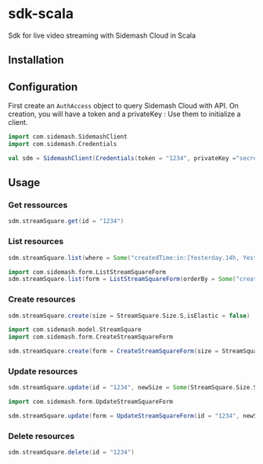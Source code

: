 # sdk-scala
Sdk for live video streaming with Sidemash Cloud in Scala 

## Installation

## Configuration
First create an `AuthAccess` object to query Sidemash Cloud with API. On creation, you will have a token and a privateKey : Use them to initialize a client.
```scala 
import com.sidemash.SidemashClient
import com.sidemash.Credentials

val sdm = SidemashClient(Credentials(token = "1234", privateKey ="secret"))
```

## Usage 
### Get ressources
```scala
sdm.streamSquare.get(id = "1234")
```

### List resources
```scala 
sdm.streamSquare.list(where = Some("createdTime:in:[Yesterday.14h, Yesterday.15h["))
```
```scala 
import com.sidemash.form.ListStreamSquareForm
sdm.streamSquare.list(form = ListStreamSquareForm(orderBy = Some("createdTime:ASC,status:DESC")))
```

### Create resources
```scala
sdm.streamSquare.create(size = StreamSquare.Size.S,isElastic = false)
```
```scala
import com.sidemash.model.StreamSquare
import com.sidemash.form.CreateStreamSquareForm

sdm.streamSquare.create(form = CreateStreamSquareForm(size = StreamSquare.Size.S, isElastic = false))
```

### Update resources
```scala 
sdm.streamSquare.update(id = "1234", newSize = Some(StreamSquare.Size.S))
```
```scala 
import com.sidemash.form.UpdateStreamSquareForm

sdm.streamSquare.update(form = UpdateStreamSquareForm(id = "1234", newSize = Some(StreamSquare.Size.S)))
```

### Delete resources 
```scala
sdm.streamSquare.delete(id = "1234")
```


